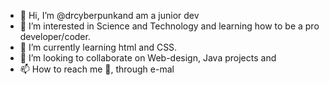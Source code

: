 - 👋 Hi, I’m @drcyberpunkand am a junior dev
- 👀 I’m interested in Science and Technology and learning how to be a pro developer/coder.
- 🌱 I’m currently learning html and CSS.
- 💞️ I’m looking to collaborate on Web-design, Java projects and 
- 📫 How to reach me 🤔, through e-mal

<!---
drcyberpunk/drcyberpunk is a ✨ special ✨ repository because its `README.md` (this file) appears on your GitHub profile.
You can click the Preview link to take a look at your changes.
--->
